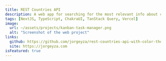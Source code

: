 ```yaml
---
title: REST Countries API
description: A web app for searching for the most relevant info about countries, using the REST Countries API. UI design by frontendmentor.io
tags: [NextJS, TypeScript, ChakraUI, TanStack Query, Vercel]
image:
  url: ~/assets/projects/kanban-task-manager.png
  alt: "Screenshot of the web project"
links:
  github: https://github.com/jorgeyza/rest-countries-api-with-color-theme-switcher
  site: https://jorgeyza.com
isFeatured: true
---
```

